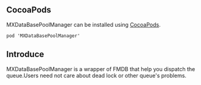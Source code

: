 
## CocoaPods

MXDataBasePoolManager can be installed using [CocoaPods](https://cocoapods.org/).

```
pod 'MXDataBasePoolManager'

```

## Introduce

MXDataBasePoolManager is a wrapper of FMDB that help you dispatch the queue.Users need not care about dead lock or other queue's problems.